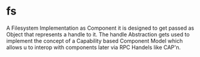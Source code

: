 # fs
A Filesystem Implementation as Component it is designed to get passed as Object that represents a handle to it. The handle Abstraction gets used to implement the
concept of a Capability based Component Model which allows u to interop with components later via RPC Handels like CAP'n.


